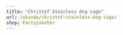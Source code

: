 ```yaml
---
title: "Christof Stainless dog cage"
url: /obando/christof-stainless-dog-cage/
shop: Partyzubehör
---
```

